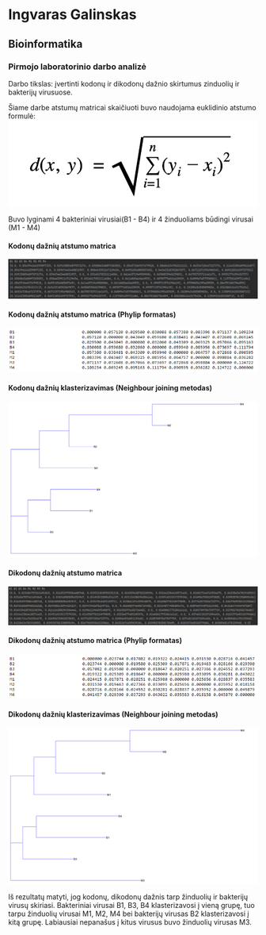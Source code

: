 # Ingvaras Galinskas
## Bioinformatika
### Pirmojo laboratorinio darbo analizė

Darbo tikslas: įvertinti kodonų ir dikodonų dažnio skirtumus zinduolių ir bakterijų virusuose.

Šiame darbe atstumų matricai skaičiuoti buvo naudojama euklidinio atstumo formulė:
![img.png](img.png)

Buvo lyginami 4 bakteriniai virusiai(B1 - B4) ir 4 žinduoliams būdingi virusai (M1 - M4)

#### Kodonų dažnių atstumo matrica
![img_1.png](img_1.png)

#### Kodonų dažnių atstumo matrica (Phylip formatas)
![img_2.png](img_2.png)

#### Kodonų dažnių klasterizavimas (Neighbour joining metodas)
![img_3.png](img_3.png)

#### Dikodonų dažnių atstumo matrica
![img_5.png](img_5.png)

#### Dikodonų dažnių atstumo matrica (Phylip formatas)
![img_6.png](img_6.png)

#### Dikodonų dažnių klasterizavimas (Neighbour joining metodas)
![img_7.png](img_7.png)

Iš rezultatų matyti, jog kodonų, dikodonų dažnis tarp žinduolių ir bakterijų virusų skiriasi. Bakteriniai virusai B1, B3, B4 klasterizavosi į vieną grupę, tuo tarpu žinduolių virusai M1, M2, M4 bei bakterijų virusas B2 klasterizavosi į kitą grupę. Labiausiai nepanašus į kitus virusus buvo žinduolių virusas M3.
